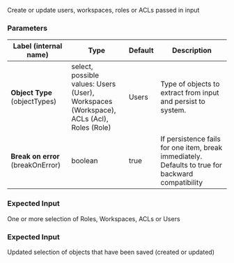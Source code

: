 
 Create or update users, workspaces, roles or ACLs passed in input

### Parameters
|Label (internal name)|Type|Default|Description|
|---|---|---|---|
|**Object Type** (objectTypes)|select, possible values: Users (User),<br/>Workspaces (Workspace),<br/>ACLs (Acl),<br/>Roles (Role)|Users|Type of objects to extract from input and persist to system.|
|**Break on error** (breakOnError)|boolean|true|If persistence fails for one item, break immediately. Defaults to true for backward compatibility|



### Expected Input
One or more selection of Roles, Workspaces, ACLs or Users


### Expected Input
Updated selection of objects that have been saved (created or updated)


